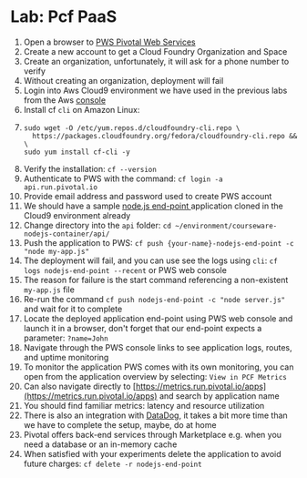 # Lab: Pcf PaaS

1. Open a browser to [PWS Pivotal Web Services ](https://run.pivotal.io)
2. Create a new account to get a Cloud Foundry Organization and Space
3. Create an organization, unfortunately, it will ask for a phone number to verify
4. Without creating an organization, deployment will fail
5. Login into Aws Cloud9 environment we have used in the previous labs from the Aws [console](https://console.aws.amazon.com/)
6. Install cf `cli` on Amazon Linux:
7. ```text
   sudo wget -O /etc/yum.repos.d/cloudfoundry-cli.repo \
     https://packages.cloudfoundry.org/fedora/cloudfoundry-cli.repo && \
   sudo yum install cf-cli -y
   ```
8. Verify the installation: `cf --version`
9. Authenticate to PWS with the command: `cf login -a api.run.pivotal.io`
10. Provide email address and password used to create PWS account
11. We should have a sample [node.js end-point ](https://github.com/vkhazin/courseware-nodejs-container)application cloned in the Cloud9 environment already
12. Change directory into the `api` folder: `cd ~/environment/courseware-nodejs-container/api/`
13. Push the application to PWS: `cf push {your-name}-nodejs-end-point -c "node my-app.js"`
14. The deployment will fail, and you can use see the logs using `cli`: `cf logs nodejs-end-point --recent` or PWS web console
15. The reason for failure is the start command referencing a non-existent `my-app.js` file
16. Re-run the command `cf push nodejs-end-point -c "node server.js"` and wait for it to complete
17. Locate the deployed application end-point using PWS web console and launch it in a browser, don't forget that our end-point expects a parameter: `?name=John`
18. Navigate through the PWS console links to see application logs, routes, and uptime monitoring
19. To monitor the application PWS comes with its own monitoring, you can open from the application overview by selecting: `View in PCF Metrics`
20. Can also navigate directly to [https://metrics.run.pivotal.io/apps](https://metrics.run.pivotal.io/apps) and search by application name
21. You should find familiar metrics: latency and resource utilization
22. There is also an integration with [DataDog](https://docs.datadoghq.com/integrations/pivotal_platform/), it takes a bit more time than we have to complete the setup, maybe, do at home
23. Pivotal offers back-end services through Marketplace e.g. when you need a database or an in-memory cache
24. When satisfied with your experiments delete the application to avoid future charges: `cf delete -r nodejs-end-point`

